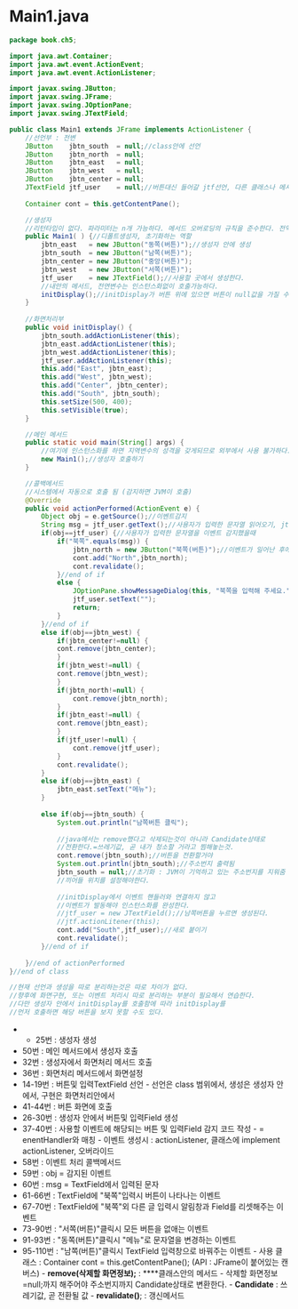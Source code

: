 # Main1.java

```java
package book.ch5;

import java.awt.Container;
import java.awt.event.ActionEvent;
import java.awt.event.ActionListener;

import javax.swing.JButton;
import javax.swing.JFrame;
import javax.swing.JOptionPane;
import javax.swing.JTextField;

public class Main1 extends JFrame implements ActionListener {
	//선언부 : 전변
	JButton    jbtn_south  = null;//class안에 선언
	JButton    jbtn_north  = null;
	JButton    jbtn_east   = null;
	JButton    jbtn_west   = null;
	JButton    jbtn_center = null;
	JTextField jtf_user    = null;//버튼대신 들어갈 jtf선언, 다른 클래스나 메서드에서도 재사용할수 있도록 class안에 전역번수로 선언한다.생성은 사용되는 이벤트performed안에서 한다.
	
	Container cont = this.getContentPane();

	//생성자 
	//리턴타입이 없다. 파라미터는 n개 가능하다. 메서드 오버로딩의 규칙을 준수한다. 전역변수의 초기화를 담당한다.
	public Main1( ) {//디폴트생성자, 초기화하는 역할
		jbtn_east   = new JButton("동쪽(버튼)");//생성자 안에 생성
		jbtn_south  = new JButton("남쪽(버튼)");
		jbtn_center = new JButton("중앙(버튼)");
		jbtn_west   = new JButton("서쪽(버튼)");
		jtf_user    = new JTextField();//사용할 곳에서 생성한다.
		//내안의 메서드, 전연변수는 인스턴스화없이 호출가능하다.
		initDisplay();//initDisplay가 버튼 위에 있으면 버튼이 null값을 가질 수도 있다.
	}
	
	//화면처리부
	public void initDisplay() {
		jbtn_south.addActionListener(this);
		jbtn_east.addActionListener(this);
		jbtn_west.addActionListener(this);
		jtf_user.addActionListener(this);
		this.add("East", jbtn_east);
		this.add("West", jbtn_west);
		this.add("Center", jbtn_center);
		this.add("South", jbtn_south);
		this.setSize(500, 400);
		this.setVisible(true);
	}

	//메인 메서드	
	public static void main(String[] args) {
		//여기에 인스턴스화를 하면 지역변수의 성격을 갖게되므로 외부에서 사용 불가하다.
		new Main1();//생성자 호출하기
	}

	//콜백메서드
	//시스템에서 자동으로 호출 됨 (감지하면 JVM이 호출)
	@Override
	public void actionPerformed(ActionEvent e) {
		Object obj = e.getSource();//이벤트감지
		String msg = jtf_user.getText();//사용자가 입력한 문자열 읽어오기, jtf_user가 사용되기 전에 생성되어야한다.
		if(obj==jtf_user) {//사용자가 입력한 문자열을 이벤트 감지했을때
			if("북쪽".equals(msg)) {
				jbtn_north = new JButton("북쪽(버튼)");//이벤트가 일어난 후에 생성하므로 여기에 생성
				cont.add("North",jbtn_north);
				cont.revalidate();
			}//end of if											
			else {
				JOptionPane.showMessageDialog(this, "북쪽을 입력해 주세요.");
				jtf_user.setText("");
				return;
			}
		}//end of if
		else if(obj==jbtn_west) {
			if(jbtn_center!=null) {
			cont.remove(jbtn_center);
			}
			if(jbtn_west!=null) {
			cont.remove(jbtn_west);
			}
			if(jbtn_north!=null) {
				cont.remove(jbtn_north);
			}
			if(jbtn_east!=null) {
			cont.remove(jbtn_east);
			}
			if(jtf_user!=null) {
				cont.remove(jtf_user);
			}
			cont.revalidate();			
		}
		else if(obj==jbtn_east) {
			jbtn_east.setText("메뉴");
		}
		
		else if(obj==jbtn_south) {
			System.out.println("남쪽버튼 클릭");
			
			//java에서는 remove했다고 삭제되는것이 아니라 Candidate상태로
			//전환한다.=쓰레기값, 곧 내가 청소할 거라고 찜해놓는것.
			cont.remove(jbtn_south);//버튼을 전환할거야
			System.out.println(jbtn_south);//주소번지 출력됨
			jbtn_south = null;//초기화 : JVM이 기억하고 있는 주소번지를 지워줌 =Candidate상태로 할거다라는 의미
			//끼어들 위치를 설정해야한다.
			
			//initDisplay에서 이벤트 핸들러와 연결하지 않고
			//이벤트가 발동해야 인스턴스화를 완성한다. 
			//jtf_user = new JTextField();//남쪽버튼을 누르면 생성된다.
			//jtf.actionLitener(this);
			cont.add("South",jtf_user);//새로 붙이기
			cont.revalidate(); 				
		}//end of if	
		
	}//end of actionPerformed
}//end of class

//현재 선언과 생성을 따로 분리하는것은 따로 차이가 없다. 
//향후에 화면구현, 또는 이벤트 처리시 따로 분리하는 부분이 필요해서 연습한다.
//다만 생성자 안에서 initDisplay를 호출함에 따라 initDisplay를 
//먼저 호출하면 해당 버튼을 보지 못할 수도 있다.
```

*  * 25번 : 생성자 생성
  * 50번 : 메인 메서드에서 생성자 호출
  * 32번 : 생성자에서 화면처리 메서드 호출
  * 36번 : 화면처리 메서드에서 화면설정
  * 14-19번 : 버튼및 입력TextField 선언 - 선언은 class 범위에서, 생성은 생성자 안에서, 구현은 화면처리안에서
  * 41-44번 : 버튼 화면에 호출
  * 26-30번 : 생성자 안에서 버튼및 입력Field 생성
  * 37-40번 : 사용할 이벤트에 해당되는 버튼 및 입력Field 감지 코드 작성 - = enentHandler와 매칭 - 이벤트 생성시 : actionListener, 클래스에 implement actionListener, 오버라이드 
  * 58번 : 이벤트 처리 콜백메서드
  * 59번 : obj = 감지된 이벤트
  * 60번 : msg = TextField에서 입력된 문자
  * 61-66번 : TextField에 "북쪽"입력시 버튼이 나타나는 이벤트
  * 67-70번 : TextField에 "북쪽"외 다른 글 입력시 알림창과 Field를 리셋해주는 이벤트
  * 73-90번 : "서쪽\(버튼\)"클릭시 모든 버튼을 없애는 이벤트 
  * 91-93번 : "동쪽\(버튼\)"클릭시 "메뉴"로 문자열을 변경하는 이벤트
  * 95-110번 : "남쪽\(버튼\)"클릭시 TextField 입력창으로 바꿔주는 이벤트 - 사용 클래스 : Container cont = this.getContentPane\(\);    \(API : JFrame이 붙어있는 캔버스\) - **remove\(삭제할 화면정보\);** : ****클래스안의 메서드  - 삭제할 화면정보=null;까지 해주어야 주소번지까지 Candidate상태로 변환한다. - **Candidate** : 쓰레기값, 곧 전환될 값 - **revalidate\(\)**; : 갱신메서드



